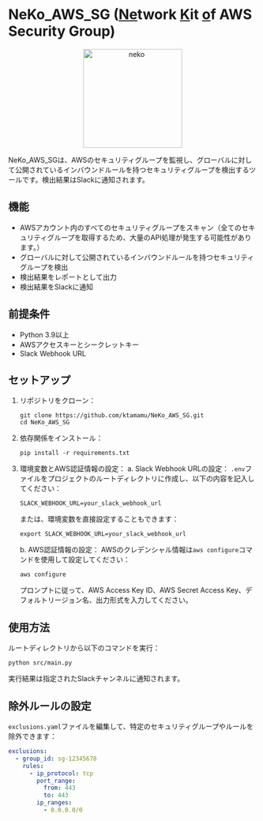 # NeKo_AWS_SG (<u>Ne</u>twork <u>K</u>it <u>o</u>f AWS Security Group)
<div align="center">
<img src="icon.png" alt="neko" width="200">
</div>

NeKo_AWS_SGは、AWSのセキュリティグループを監視し、グローバルに対して公開されているインバウンドルールを持つセキュリティグループを検出するツールです。検出結果はSlackに通知されます。

## 機能

- AWSアカウント内のすべてのセキュリティグループをスキャン（全てのセキュリティグループを取得するため、大量のAPI処理が発生する可能性があります。）
- グローバルに対して公開されているインバウンドルールを持つセキュリティグループを検出
- 検出結果をレポートとして出力
- 検出結果をSlackに通知

## 前提条件

- Python 3.9以上
- AWSアクセスキーとシークレットキー
- Slack Webhook URL

## セットアップ

1. リポジトリをクローン：
   ```
   git clone https://github.com/ktamamu/NeKo_AWS_SG.git
   cd NeKo_AWS_SG
   ```

2. 依存関係をインストール：
   ```
   pip install -r requirements.txt
   ```

3. 環境変数とAWS認証情報の設定：
   a. Slack Webhook URLの設定：
      `.env`ファイルをプロジェクトのルートディレクトリに作成し、以下の内容を記入してください：

      ```
      SLACK_WEBHOOK_URL=your_slack_webhook_url
      ```

      または、環境変数を直接設定することもできます：

      ```
      export SLACK_WEBHOOK_URL=your_slack_webhook_url
      ```

   b. AWS認証情報の設定：
      AWSのクレデンシャル情報は`aws configure`コマンドを使用して設定してください：

      ```
      aws configure
      ```

      プロンプトに従って、AWS Access Key ID、AWS Secret Access Key、デフォルトリージョン名、出力形式を入力してください。

## 使用方法

ルートディレクトリから以下のコマンドを実行：

```
python src/main.py
```

実行結果は指定されたSlackチャンネルに通知されます。

## 除外ルールの設定

`exclusions.yaml`ファイルを編集して、特定のセキュリティグループやルールを除外できます：

```yaml
exclusions:
  - group_id: sg-12345678
    rules:
      - ip_protocol: tcp
        port_range:
          from: 443
          to: 443
        ip_ranges:
          - 0.0.0.0/0
```
